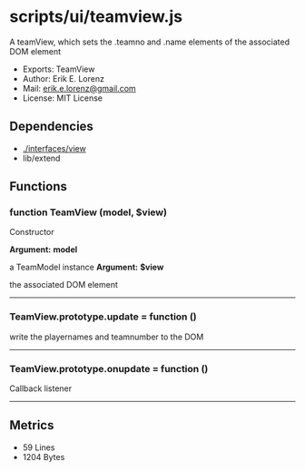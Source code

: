 # scripts/ui/teamview.js


A teamView, which sets the .teamno and .name elements of the associated DOM
element

* Exports: TeamView
* Author: Erik E. Lorenz 
* Mail: <erik.e.lorenz@gmail.com>
* License: MIT License


## Dependencies

* <a href="./interfaces/view.html">./interfaces/view</a>
* lib/extend

## Functions

###   function TeamView (model, $view)
Constructor

**Argument:** **model**

a TeamModel instance
**Argument:** **$view**

the associated DOM element

---


###   TeamView.prototype.update = function ()
write the playernames and teamnumber to the DOM

---


###   TeamView.prototype.onupdate = function ()
Callback listener

---

## Metrics

* 59 Lines
* 1204 Bytes

